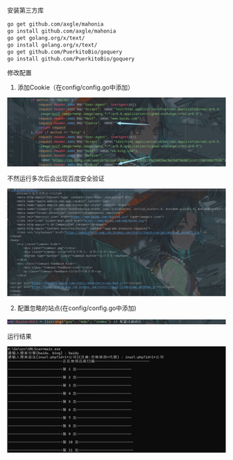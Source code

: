 安装第三方库

```
go get github.com/axgle/mahonia
go install github.com/axgle/mahonia
go get golang.org/x/text/  
go install golang.org/x/text/
go get github.com/PuerkitoBio/goquery 
go install github.com/PuerkitoBio/goquery
```

修改配置

1. 添加Cookie（在config/config.go中添加）

![](images/Snipaste_2022-12-29_16-59-12.jpg)

不然运行多次后会出现百度安全验证

![](images/Snipaste_2022-12-29_17-00-34.jpg)

2. 配置忽略的站点(在config/config.go中添加)

![](images/Snipaste_2022-12-29_17-03-11.jpg)

运行结果

![](images/Snipaste_2022-12-29_16-58-44.jpg)
